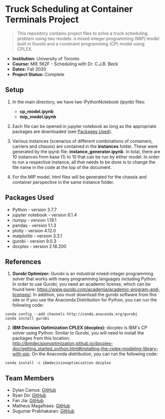 # Truck Scheduling at Container Terminals Project

> This repository contains project files to solve a truck scheduling problem using two models: a mixed integer programming (MIP) model built in Gurobi and a constraint programming (CP) model using CPLEX. 

* **Institution:** University of Toronto
* **Course:** MIE 562F - Scheduling with Dr. C.J.B. Beck
* **Dates:** Fall 2020
* **Project Status:** Complete

## Setup

1. In the main directory, we have two iPythonNotebook (ipynb) files:
    * **cp_model.ipynb**
    * **mip_model.ipynb**
  
2. Each file can be opened in jupyter notebook as long as the appropriate packages are downloaded (see [Packages Used](#packages-used)).

3. Various instances (scenarios of different combinations of containers, carriers and chassis) are contained in the **instances** folder.  These were generated by the ipynb file: **instance_generator.ipynb**.  In total, there are 10 instances from base (1) to 10 that can be run by either model.  In order to run a respective instance, all that needs to be done is to change the file name in the code at the top of the document.

4. For the MIP model, html files will be generated for the chassis and container perspective in the same instance folder.

## Packages Used

* Python           - version 3.7.7
* jupyter notebook - version 6.1.4
* numpy            - version 1.19.1
* pandas           - version 1.1.3
* plotly           - version 4.12.0
* matplotlib       - version 3.3.1
* gurobi           - version 9.0.3
* docplex          - version 2.18.200

## References

1. **Gurobi Optimizer:** Gurobi is an industrial mixed-integer programming solver that works with many programming languages including Python.  In order to use Gurobi, you need an academic license, which can be found here: https://www.gurobi.com/academia/academic-program-and-licenses/.  In addition, you must download the gurobi software from this site or if you use the Anaconda Distribution for Python, you can run the following code:

  ```
  conda config --add channels http://conda.anaconda.org/gurobi
  conda install gurobi
  ```
2. **IBM Decision Optimization CPLEX (docplex):** docplex is IBM's CP solver using Python.  Similar to Gurobi, you will need to install the packages from this location: http://ibmdecisionoptimization.github.io/docplex-doc/getting_started_python.html#installing-the-cplex-modeling-library-with-pip.  On the Anaconda distribution, you can run the following code:

  ```
  conda install -c ibmdecisionoptimization docplex
  ```

## Team Members

* Dylan Camus: [GitHub](https://github.com/dcamus4)
* Ryan Do: [GitHub](https://github.com/do-ryan)
* Fan Jia: [GitHub](https://github.com/FanJia1223)
* Matheus Magalhaes: [GitHub](https://github.com/matheusmaga)
* Sugumar Prabhakaran: [GitHub](https://github.com/sug-prabhakaran)
